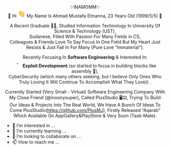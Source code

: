 <div align="center">✨INAMGMM✨</div>
<div align="center">🌱 Hi <img src="https://github.com/elmanna/elmanna/blob/main/Hi.gif" width="24" height="24"/> 
  My Name Is Ahmad Mustafa Elmanna, 23 Years Old (1999/5/5) 👀 </div>
<div align="center">
  
  A Recent Graduate 👨‍🎓, Studied Information Technology In University Of Science & Technology (UST), <br/>
Sudanese, Filled With Passion For Many Fields in CS, <br/> Colleagues & Friends Love To Say Focus In One Field But My Heart Just Resists & Just Fall In For Many (Pure Love “Immaterial”).

  Recently Focusing In <b>Software Engineering</b> & Interested In: <br/> <img src="https://github.com/elmanna/elmanna/blob/main/dot.gif" width="24" height="24"/>  <b>Exploit Development</b> (so started to  focus in building blocks like assembly 👀), <br/> CyberSecurity (which many others seeking, but I believe Only Ones Who Truly Loving It Will Continue To Accomplish What  They Love)) .

Currently Started (Very Small - Virtual) Software Engineering Company  With My Close Friend (@moonysuper), Called PlusStudio 🖥⌨️, Trying To Build Our Ideas & Projects
Into The Real World, We Have A Bunch Of Ideas To Come PlusStudio(https://github.com/PlusMJ), Firstly Released “Aqarati” Which Available On AppGallery&PlayStore & Very Soon (Task-Mate).










  
</div>


- 👀 I’m interested in ...
- 🌱 I’m currently learning ...
- 💞️ I’m looking to collaborate on ...
- 📫 How to reach me ...

<!---
elmanna/elmanna is a ✨ special ✨ repository because its `README.md` (this file) appears on your GitHub profile.
You can click the Preview link to take a look at your changes.
--->
